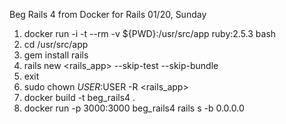 Beg Rails 4 from Docker for Rails
01/20, Sunday

1. docker run -i -t --rm -v ${PWD}:/usr/src/app ruby:2.5.3 bash
2. cd /usr/src/app
3. gem install rails
4. rails new <rails_app> --skip-test --skip-bundle
5. exit
6. sudo chown $USER:$USER -R <rails_app>
7. docker build -t beg_rails4 .
8. docker run -p 3000:3000 beg_rails4 rails s -b 0.0.0.0
